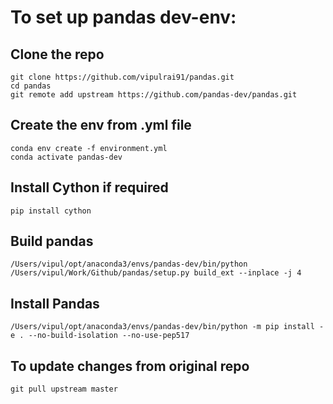 # To set up pandas dev-env:

## Clone the repo

```console
git clone https://github.com/vipulrai91/pandas.git
cd pandas
git remote add upstream https://github.com/pandas-dev/pandas.git
```

## Create the env from .yml file

```console
conda env create -f environment.yml
conda activate pandas-dev
```

## Install Cython if required

```console
pip install cython
```

## Build pandas

```console
/Users/vipul/opt/anaconda3/envs/pandas-dev/bin/python /Users/vipul/Work/Github/pandas/setup.py build_ext --inplace -j 4
```

## Install Pandas

```console
/Users/vipul/opt/anaconda3/envs/pandas-dev/bin/python -m pip install -e . --no-build-isolation --no-use-pep517
```

## To update changes from original repo

```console
git pull upstream master
```
